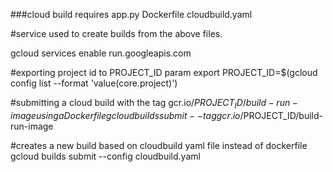 ###cloud build requires
app.py
Dockerfile
cloudbuild.yaml

#service used to create builds from the above files. 

gcloud services enable run.googleapis.com

#exporting project id to PROJECT_ID param
export PROJECT_ID=$(gcloud config list --format 'value(core.project)')

#submitting a cloud build with the tag gcr.io/$PROJECT_ID/build-run-image using a Dockerfile
gcloud builds submit --tag gcr.io/$PROJECT_ID/build-run-image

#creates a new build based on cloudbuild yaml file instead of dockerfile
gcloud builds submit --config cloudbuild.yaml